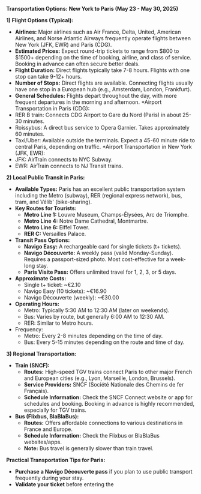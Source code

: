 **Transportation Options: New York to Paris (May 23 - May 30, 2025)**

**1) Flight Options (Typical):**

*   **Airlines:** Major airlines such as Air France, Delta, United, American Airlines, and Norse Atlantic Airways frequently operate flights between New York (JFK, EWR) and Paris (CDG).
*   **Estimated Prices:** Expect round-trip tickets to range from $800 to $1500+ depending on the time of booking, airline, and class of service. Booking in advance can often secure better deals.
*   **Flight Duration:** Direct flights typically take 7-8 hours. Flights with one stop can take 9-12+ hours.
*   **Number of Stops:** Direct flights are available. Connecting flights usually have one stop in a European hub (e.g., Amsterdam, London, Frankfurt).
*   **General Schedules:** Flights depart throughout the day, with more frequent departures in the morning and afternoon.
*Airport Transportation in Paris (CDG):
*   RER B train: Connects CDG Airport to Gare du Nord (Paris) in about 25-30 minutes.
*   Roissybus: A direct bus service to Opera Garnier. Takes approximately 60 minutes.
*   Taxi/Uber: Available outside the terminals. Expect a 45-60 minute ride to central Paris, depending on traffic.
*Airport Transportation in New York (JFK, EWR):
*   JFK: AirTrain connects to NYC Subway.
*   EWR: AirTrain connects to NJ Transit trains.

**2) Local Public Transit in Paris:**

*   **Available Types:** Paris has an excellent public transportation system including the Metro (subway), RER (regional express network), bus, tram, and Vélib' (bike-sharing).
*   **Key Routes for Tourists:**
    *   **Metro Line 1:** Louvre Museum, Champs-Élysées, Arc de Triomphe.
    *   **Metro Line 4:** Notre Dame Cathedral, Montmartre.
    *   **Metro Line 6:** Eiffel Tower.
    *   **RER C:** Versailles Palace.
*   **Transit Pass Options:**
    *   **Navigo Easy:** A rechargeable card for single tickets (t+ tickets).
    *   **Navigo Découverte:** A weekly pass (valid Monday-Sunday). Requires a passport-sized photo. Most cost-effective for a week-long stay.
    *   **Paris Visite Pass:** Offers unlimited travel for 1, 2, 3, or 5 days.
*   **Approximate Costs:**
    *   Single t+ ticket: ~€2.10
    *   Navigo Easy (10 tickets): ~€16.90
    *   Navigo Découverte (weekly): ~€30.00
*   **Operating Hours:**
    *   Metro: Typically 5:30 AM to 12:30 AM (later on weekends).
    *   Bus: Varies by route, but generally 6:00 AM to 12:30 AM.
    *   RER: Similar to Metro hours.
* Frequency:
    * Metro: Every 2-8 minutes depending on the time of day.
    * Bus: Every 5-15 minutes depending on the route and time of day.

**3) Regional Transportation:**

*   **Train (SNCF):**
    *   **Routes:** High-speed TGV trains connect Paris to other major French and European cities (e.g., Lyon, Marseille, London, Brussels).
    *   **Service Providers:** SNCF (Société Nationale des Chemins de fer Français).
    *   **Schedule Information:** Check the SNCF Connect website or app for schedules and booking. Booking in advance is highly recommended, especially for TGV trains.
*   **Bus (Flixbus, BlaBlaBus):**
    *   **Routes:** Offers affordable connections to various destinations in France and Europe.
    *   **Schedule Information:** Check the Flixbus or BlaBlaBus websites/apps.
    *   **Note:** Bus travel is generally slower than train travel.

**Practical Transportation Tips for Paris:**

*   **Purchase a Navigo Découverte pass** if you plan to use public transport frequently during your stay.
*   **Validate your ticket** before entering the